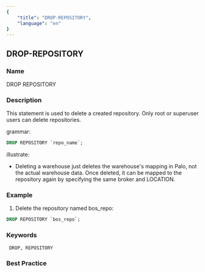 ```yaml
---
{
    "title": "DROP-REPOSITORY",
    "language": "en"
}
---
```


<!--
Licensed to the Apache Software Foundation (ASF) under one
or more contributor license agreements.  See the NOTICE file
distributed with this work for additional information
regarding copyright ownership.  The ASF licenses this file
to you under the Apache License, Version 2.0 (the
"License"); you may not use this file except in compliance
with the License.  You may obtain a copy of the License at

  http://www.apache.org/licenses/LICENSE-2.0

Unless required by applicable law or agreed to in writing,
software distributed under the License is distributed on an
"AS IS" BASIS, WITHOUT WARRANTIES OR CONDITIONS OF ANY
KIND, either express or implied.  See the License for the
specific language governing permissions and limitations
under the License.
-->

## DROP-REPOSITORY

### Name

DROP REPOSITORY

### Description

This statement is used to delete a created repository. Only root or superuser users can delete repositories.

grammar:

```sql
DROP REPOSITORY `repo_name`;
````

illustrate:

- Deleting a warehouse just deletes the warehouse's mapping in Palo, not the actual warehouse data. Once deleted, it can be mapped to the repository again by specifying the same broker and LOCATION.

### Example

1. Delete the repository named bos_repo:

```sql
DROP REPOSITORY `bos_repo`;
````

### Keywords

     DROP, REPOSITORY

### Best Practice
